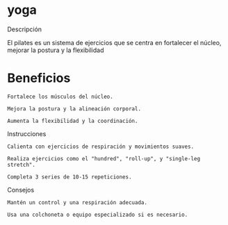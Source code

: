 
# yoga
 Descripción

El pilates es un sistema de ejercicios que se centra en fortalecer el núcleo, mejorar la postura y la flexibilidad

# Beneficios

    Fortalece los músculos del núcleo.

    Mejora la postura y la alineación corporal.

    Aumenta la flexibilidad y la coordinación.
Instrucciones

    Calienta con ejercicios de respiración y movimientos suaves.

    Realiza ejercicios como el "hundred", "roll-up", y "single-leg stretch".

    Completa 3 series de 10-15 repeticiones.
Consejos

    Mantén un control y una respiración adecuada.

    Usa una colchoneta o equipo especializado si es necesario.
